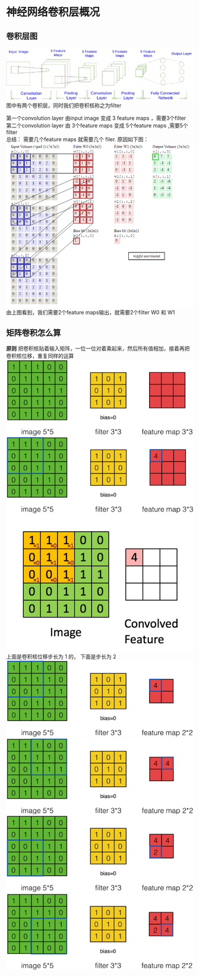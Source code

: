 # 神经网络卷积层概况     
## 卷积层图

![](https://github.com/WuFan1992/CNN-Convolutional-Neural-Network/blob/master/convolution%20layer/image-convolution%20layer/general.png)  
图中有两个卷积层，同时我们把卷积核称之为filter

第一个convolution layer 由input image 变成 3 feature maps ，需要3个filter  
第二个convolution layer 由 3个feature maps 变成 5个feature maps ,需要5个filter  
总结： 需要几个feature maps 就需要几个 filer. 原因如下图：  
![](https://github.com/WuFan1992/CNN-Convolutional-Neural-Network/blob/master/convolution%20layer/image-convolution%20layer/matrice1.gif)  
由上图看到，我们需要2个feature maps输出，就需要2个filter W0 和 W1


## 矩阵卷积怎么算   
**原则** 把卷积核贴着输入矩阵，一位一位对着乘起来，然后所有值相加，接着再把卷积核位移，重复同样的运算  
![](https://github.com/WuFan1992/CNN-Convolutional-Neural-Network/blob/master/convolution%20layer/image-convolution%20layer/1.png)  
![](https://github.com/WuFan1992/CNN-Convolutional-Neural-Network/blob/master/convolution%20layer/image-convolution%20layer/2.png)
![](https://github.com/WuFan1992/CNN-Convolutional-Neural-Network/blob/master/convolution%20layer/image-convolution%20layer/3.gif)  
上面是卷积核位移步长为 1 的， 下面是步长为 2    
![](https://github.com/WuFan1992/CNN-Convolutional-Neural-Network/blob/master/convolution%20layer/image-convolution%20layer/4.png)    
![](https://github.com/WuFan1992/CNN-Convolutional-Neural-Network/blob/master/convolution%20layer/image-convolution%20layer/5.png)    
![](https://github.com/WuFan1992/CNN-Convolutional-Neural-Network/blob/master/convolution%20layer/image-convolution%20layer/6.png)    
![](https://github.com/WuFan1992/CNN-Convolutional-Neural-Network/blob/master/convolution%20layer/image-convolution%20layer/7.png)    
